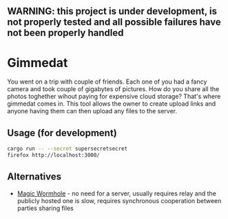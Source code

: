 **WARNING:** this project is under development, is not properly tested and all possible failures have not been properly handled
---

# Gimmedat

You went on a trip with couple of friends. Each one of you had a fancy camera and took couple of gigabytes of pictures. How do you share all the photos toghether wihout paying for expensive cloud storage? That's where gimmedat comes in. This tool allows the owner to create upload links and anyone having them can then upload any files to the server.

## Usage (for development)

```sh
cargo run -- --secret supersecretsecret
firefox http://localhost:3000/
```

## Alternatives

- [Magic Wormhole](https://github.com/magic-wormhole/magic-wormhole) - no need for a server, usually requires relay and the publicly hosted one is slow, requires synchronous cooperation between parties sharing files